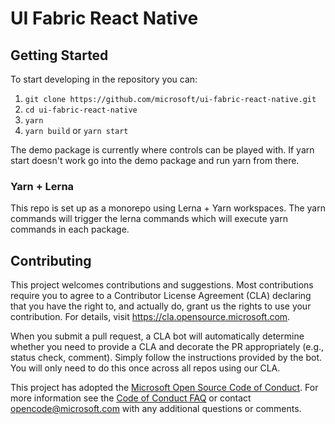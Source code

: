 # UI Fabric React Native

## Getting Started

To start developing in the repository you can:

1. `git clone https://github.com/microsoft/ui-fabric-react-native.git`
1. `cd ui-fabric-react-native`
1. `yarn`
1. `yarn build` or `yarn start`

The demo package is currently where controls can be played with. If yarn start doesn't work go into the demo package and run yarn from there.

### Yarn + Lerna

This repo is set up as a monorepo using Lerna + Yarn workspaces. The yarn commands will trigger the lerna commands which will execute yarn commands in each package.

## Contributing

This project welcomes contributions and suggestions. Most contributions require you to agree to a
Contributor License Agreement (CLA) declaring that you have the right to, and actually do, grant us
the rights to use your contribution. For details, visit https://cla.opensource.microsoft.com.

When you submit a pull request, a CLA bot will automatically determine whether you need to provide
a CLA and decorate the PR appropriately (e.g., status check, comment). Simply follow the instructions
provided by the bot. You will only need to do this once across all repos using our CLA.

This project has adopted the [Microsoft Open Source Code of Conduct](https://opensource.microsoft.com/codeofconduct/).
For more information see the [Code of Conduct FAQ](https://opensource.microsoft.com/codeofconduct/faq/) or
contact [opencode@microsoft.com](mailto:opencode@microsoft.com) with any additional questions or comments.
